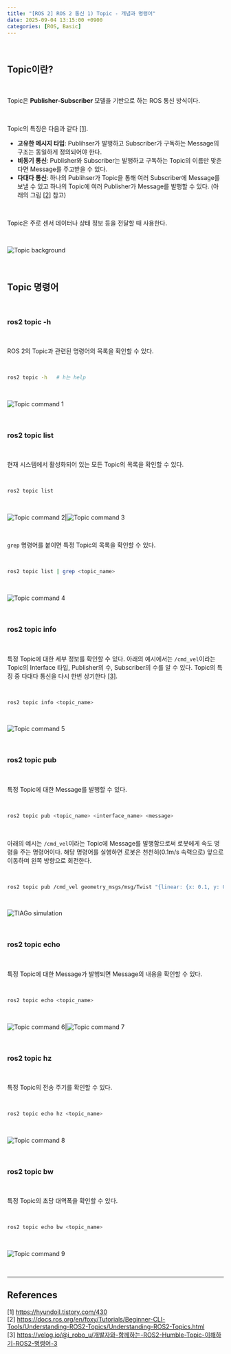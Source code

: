 ```yaml
---
title: "[ROS 2] ROS 2 통신 1) Topic - 개념과 명령어"
date: 2025-09-04 13:15:00 +0900
categories: [ROS, Basic]
---
```


&nbsp;

## Topic이란?

<br>

Topic은 **Publisher-Subscriber** 모델을 기반으로 하는 ROS 통신 방식이다.

<br>

Topic의 특징은 다음과 같다 [[1]](<https://hyundoil.tistory.com/430>).

* **고유한 메시지 타입**: Publihser가 발행하고 Subscriber가 구독하는 Message의 구조는 동일하게 정의되어야 한다.
* **비동기 통신**: Publisher와 Subscriber는 발행하고 구독하는 Topic의 이름만 맞춘다면 Message를 주고받을 수 있다.
* **다대다 통신**: 하나의 Publihser가 Topic을 통해 여러 Subscriber에 Message를 보낼 수 있고 하나의 Topic에 여러 Publisher가 Message를 발행할 수 있다. (아래의 그림 [[2]](<https://docs.ros.org/en/foxy/Tutorials/Beginner-CLI-Tools/Understanding-ROS2-Topics/Understanding-ROS2-Topics.html>) 참고)

<br>

Topic은 주로 센서 데이터나 상태 정보 등을 전달할 때 사용한다.

<br>

![Topic background](/assets/img/2025-09-04/topic-background.gif)

<br>

## Topic 명령어

<br>

### ros2 topic -h

<br>

ROS 2의 Topic과 관련된 명령어의 목록을 확인할 수 있다.

<br>

```bash
ros2 topic -h   # h는 help
```

<br>

![Topic command 1](/assets/img/2025-09-04/topic-command-1.png)

<br>

### ros2 topic list

<br>

현재 시스템에서 활성화되어 있는 모든 Topic의 목록을 확인할 수 있다.

<br>

```bash
ros2 topic list
```

<br>

![Topic command 2](/assets/img/2025-09-04/topic-command-2.png)|![Topic command 3](/assets/img/2025-09-04/topic-command-3.png)

<br>

`grep` 명령어를 붙이면 특정 Topic의 목록을 확인할 수 있다.

<Br>

```bash
ros2 topic list | grep <topic_name>
```

<br>

![Topic command 4](/assets/img/2025-09-04/topic-command-4.png)

<br>

### ros2 topic info

<br>

특정 Topic에 대한 세부 정보를 확인할 수 있다. 아래의 예시에서는 `/cmd_vel`이라는 Topic의 Interface 타입, Publisher의 수, Subscriber의 수를 알 수 있다. Topic의 특징 중 다대다 통신을 다시 한번 상기한다 [[3]](<https://velog.io/@i_robo_u/개발자와-함께하는-ROS2-Humble-Topic-이해하기-ROS2-명령어-3>).

<br>

```bash
ros2 topic info <topic_name>
```

<br>

![Topic command 5](/assets/img/2025-09-04/topic-command-5.png)

<br>

### ros2 topic pub

<br>

특정 Topic에 대한 Message를 발행할 수 있다.

<br>

```bash
ros2 topic pub <topic_name> <interface_name> <message>
```

<br>

아래의 예시는 `/cmd_vel`이라는 Topic에 Message를 발행함으로써 로봇에게 속도 명령을 주는 명령어이다. 해당 명령어를 실행하면 로봇은 천천히(0.1m/s 속력으로) 앞으로 이동하며 왼쪽 방향으로 회전한다.

<br>

```bash
ros2 topic pub /cmd_vel geometry_msgs/msg/Twist "{linear: {x: 0.1, y: 0.0, z: 0.0}, angular: {x: 0.0, y: 0.0, z: 1.0}}"
```

<br>

![TIAGo simulation](/assets/img/2025-09-04/tiago-simulation.gif)

<br>

### ros2 topic echo

<br>

특정 Topic에 대한 Message가 발행되면 Message의 내용을 확인할 수 있다.

<br>

```bash
ros2 topic echo <topic_name>
```

<br>

![Topic command 6](/assets/img/2025-09-04/topic-command-6.png)|![Topic command 7](/assets/img/2025-09-04/topic-command-7.png)

<br>

### ros2 topic hz

<br>

특정 Topic의 전송 주기를 확인할 수 있다.

<br>

```bash
ros2 topic echo hz <topic_name>
```

<br>

![Topic command 8](/assets/img/2025-09-04/topic-command-8.png)

<br>

### ros2 topic bw

<br>

특정 Topic의 초당 대역폭을 확인할 수 있다.

<br>

```bash
ros2 topic echo bw <topic_name>
```

<br>

![Topic command 9](/assets/img/2025-09-04/topic-command-9.png)

<br>

---

## References

[1] <https://hyundoil.tistory.com/430>  
[2] <https://docs.ros.org/en/foxy/Tutorials/Beginner-CLI-Tools/Understanding-ROS2-Topics/Understanding-ROS2-Topics.html>  
[3] <https://velog.io/@i_robo_u/개발자와-함께하는-ROS2-Humble-Topic-이해하기-ROS2-명령어-3>